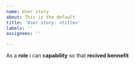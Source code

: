 ```yaml
---
name: User story
about: This is the default
title: 'User story: <title>'
labels: ''
assignees: ''

---
```


As a **role** i can **capability** so that **recived bennefit**
